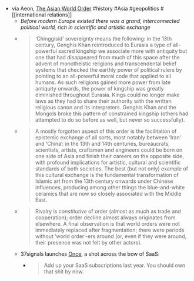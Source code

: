 - via Aeon, [The Asian World Order](https://aeon.co/essays/the-first-world-orders-were-not-european-they-came-from-asia) #history #Asia #geopolitics #[[international relations]]
	- *Before modern Europe existed there was a grand, interconnected political world, rich in scientific and artistic exchange*
	- > ‘Chinggisid’ sovereignty means the following: in the 13th century, Genghis Khan reintroduced to Eurasia a type of all-powerful sacred kingship we associate more with antiquity but one that had disappeared from much of this space after the advent of monotheistic religions and transcendental belief systems that checked the earthly power of political rulers by pointing to an all-powerful moral code that applied to all humans. As such religions gained more power from late antiquity onwards, the power of kingship was greatly diminished throughout Eurasia. Kings could no longer make laws as they had to share their authority with the written religious canon and its interpreters. Genghis Khan and the Mongols broke this pattern of constrained kingship (others had attempted to do so before as well, but never so successfully).
	- > A mostly forgotten aspect of this order is the facilitation of epistemic exchange of all sorts, most notably between ‘Iran’ and ‘China’: in the 13th and 14th centuries, bureaucrats, scientists, artists, craftsmen and engineers could be born on one side of Asia and finish their careers on the opposite side, with profound implications for artistic, cultural and scientific standards of both societies. The best (but not only) example of this cultural exchange is the fundamental transformation of Islamic art from the 13th century onwards under Chinese influences, producing among other things the blue-and-white ceramics that are now so closely associated with the Middle East.
	- > Rivalry is *constitutive* of order (almost as much as trade and cooperation); order decline almost always originates from elsewhere. A final observation is that world orders were not immediately replaced after fragmentation; there were periods without ‘world order’-ers around (or, even if they were around, their presence was not felt by other actors).
	- 37signals launches [Once](https://once.com/), a shot across the bow of SaaS:
		- > Add up your SaaS subscriptions last year. You should own that shit by now.